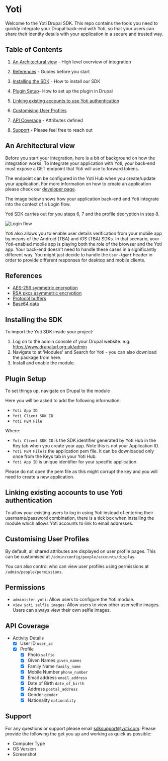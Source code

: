 # Yoti

Welcome to the Yoti Drupal SDK. This repo contains the tools you need to
quickly integrate your Drupal back-end with Yoti, so that your users can
share their identity details with your application in a secure and trusted
way.

## Table of Contents

1) [An Architectural view](#an-architectural-view) -
High level overview of integration

2) [References](#references) -
Guides before you start

3) [Installing the SDK](#installing-the-sdk) -
How to install our SDK

4) [Plugin Setup](#plugin-setup)-
How to set up the plugin in Drupal

5) [Linking existing accounts to use Yoti authentication
](#linking-existing-accounts-to-use-yoti-authentication)

6) [Customising User Profiles](#customising-user-profiles)

7) [API Coverage](#api-coverage) -
Attributes defined

8) [Support](#support) -
Please feel free to reach out

## An Architectural view

Before you start your integration, here is a bit of background on how the
integration works. To integrate your application with Yoti, your back-end
must expose a GET endpoint that Yoti will use to forward tokens.

The endpoint can be configured in the Yoti Hub when you create/update
your application. For more information on how to create an application please
check our [developer
page](https://developers.yoti.com/yoti-app/web-integration#step-2-creating-an-application).

The image below shows how your application back-end and Yoti integrate into
the context of a Login flow.

Yoti SDK carries out for you steps 6, 7 and the profile decryption in step 8.

![Login flow](https://git.io/fj8Qi "Login flow")

Yoti also allows you to enable user details verification from your mobile app
by means of the Android (TBA) and iOS (TBA) SDKs. In that scenario, your
Yoti-enabled mobile app is playing both the role of the browser and the Yoti
app. Your back-end doesn't need to handle these cases in a significantly
different way. You might just decide to handle the `User-Agent` header in order
to provide different responses for desktop and mobile clients.

## References

* [AES-256 symmetric encryption][]
* [RSA pkcs asymmetric encryption][]
* [Protocol buffers][]
* [Base64 data][]

[AES-256 symmetric encryption]:
https://en.wikipedia.org/wiki/Advanced_Encryption_Standard

[RSA pkcs asymmetric encryption]:
https://en.wikipedia.org/wiki/RSA_(cryptosystem)

[Protocol buffers]:
https://en.wikipedia.org/wiki/Protocol_Buffers

[Base64 data]:
https://en.wikipedia.org/wiki/Base64

## Installing the SDK

To import the Yoti SDK inside your project:

1) Log on to the admin console of your Drupal website. e.g.
   https://www.drupalurl.org.uk/admin
2) Navigate to at 'Modules' and Search for Yoti - you can also download the
   package from here.
3) Install and enable the module.

## Plugin Setup

To set things up, navigate on Drupal to the module

Here you will be asked to add the following information:

* `Yoti App ID`
* `Yoti Client SDK ID`
* `Yoti PEM File`

Where:

* `Yoti Client SDK ID` is the SDK identifier generated by Yoti Hub in the
   Key tab when you create your app. Note this is not your Application ID.
* `Yoti PEM File` is the application pem file. It can be downloaded only once
   from the Keys tab in your Yoti Hub.
* `Yoti App ID` is unique identifier for your specific application.

Please do not open the pem file as this might corrupt the key and you will
need to create a new application.

## Linking existing accounts to use Yoti authentication

To allow your existing users to log in using Yoti instead of entering their
username/password combination, there is a tick box when installing the module
which allows Yoti accounts to link to email addresses.

## Customising User Profiles

By default, all shared attributes are displayed on user profile pages.
This can be customised at `/admin/config/people/accounts/display`.

You can also control who can view user profiles using permissions
at `/admin/people/permissions`.

## Permissions

* `administer yoti`: Allow users to configure the Yoti module.
* `view yoti selfie images`: Allow users to view other user selfie images.
  Users can always view their own selfie images.

## API Coverage

* Activity Details
  * [X] User ID `user_id`
  * [X] Profile
    * [X] Photo `selfie`
    * [X] Given Names `given_names`
    * [X] Family Name `family_name`
    * [X] Mobile Number `phone_number`
    * [X] Email address `email_address`
    * [X] Date of Birth `date_of_birth`
    * [X] Address `postal_address`
    * [X] Gender `gender`
    * [X] Nationality `nationality`

## Support

For any questions or support please email
[sdksupport@yoti.com](mailto:sdksupport@yoti.com).
Please provide the following the get you up and
working as quick as possible:

* Computer Type
* OS Version
* Screenshot
